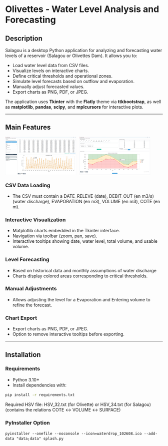 # Olivettes - Water Level Analysis and Forecasting

## Description
Salagou is a desktop Python application for analyzing and forecasting water levels of a reservoir (Salagou or Olivettes Dam). It allows you to:

- Load water level data from CSV files.
- Visualize levels on interactive charts.
- Define critical thresholds and operational zones.
- Simulate level forecasts based on outflow and evaporation.
- Manually adjust forecasted values.
- Export charts as PNG, PDF, or JPEG.

The application uses **Tkinter** with the **Flatly** theme via **ttkbootstrap**, as well as **matplotlib**, **pandas**, **scipy**, and **mplcursors** for interactive plots.

---

## Main Features

<div style="display: flex; gap: 10px;">
  <img src="img/pic1data.png" alt="app Screenshot1" width="45%">
  <img src="img/pic2ind.png" alt="app Screenshot2" width="45%">
</div>

### CSV Data Loading
- The CSV must contain a DATE_RELEVE (date), DEBIT_OUT (en m3/s) (water discharge), EVAPORATION (en m3), VOLUME (en m3), COTE (en m).  

### Interactive Visualization
- Matplotlib charts embedded in the Tkinter interface.
- Navigation via toolbar (zoom, pan, save).
- Interactive tooltips showing date, water level, total volume, and usable volume.

### Level Forecasting
- Based on historical data and monthly assumptions of water discharge
- Charts display colored areas corresponding to critical thresholds.

### Manual Adjustments
- Allows adjusting the level for a Evaporation and Entering volume to refine the forecast.

### Chart Export
- Export charts as PNG, PDF, or JPEG.
- Option to remove interactive tooltips before exporting.

---

## Installation

### Requirements
- Python 3.10+
- Install dependencies with:
```bash
pip install -r requirements.txt
```
Required HSV file: HSV_32.txt (for Olivette) or HSV_34.txt (for Salagou) (contains the relations COTE ↔ VOLUME ↔ SURFACE)

### PyInstaller Option
```
pyinstaller --onefile --noconsole --icon=waterdrop_102608.ico --add-data "data;data" splash.py
```


